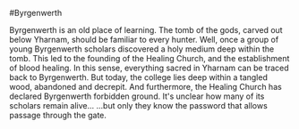 #Byrgenwerth

Byrgenwerth is an old place of learning. The tomb of the gods, carved out below Yharnam, should be familiar to every hunter. Well, once a group of young Byrgenwerth scholars discovered a holy medium deep within the tomb. This led to the founding of the Healing Church, and the establishment of blood healing. In this sense, everything sacred in Yharnam can be traced back to Byrgenwerth. But today, the college lies deep within a tangled wood, abandoned and decrepit. And furthermore, the Healing Church has declared Byrgenwerth forbidden ground. It's unclear how many of its scholars remain alive... ...but only they know the password that allows passage through the gate.